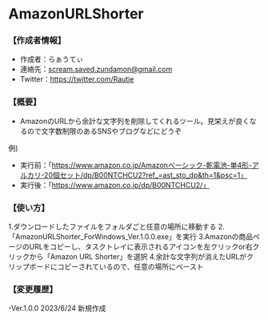 # AmazonURLShorter

### 【作成者情報】
- 作成者：らぁうてぃ
- 連絡先：scream.saved.zundamon@gmail.com
- Twitter：https://twitter.com/Rautie

### 【概要】
- AmazonのURLから余計な文字列を削除してくれるツール。見栄えが良くなるので文字数制限のあるSNSやブログなどにどうぞ

例)
- 実行前：「https://www.amazon.co.jp/Amazonベーシック-乾電池-単4形-アルカリ-20個セット/dp/B00NTCHCU2?ref_=ast_sto_dp&th=1&psc=1」
- 実行後：「https://www.amazon.co.jp/dp/B00NTCHCU2/」

### 【使い方】
1.ダウンロードしたファイルをフォルダごと任意の場所に移動する
2.「AmazonURLShorter_ForWindows_Ver.1.0.0.exe」を実行
3.Amazonの商品ページのURLをコピーし、タスクトレイに表示されるアイコンを左クリックor右クリックから「Amazon URL Shorter」を選択
4.余計な文字列が消えたURLがクリップボードにコピーされているので、任意の場所にペースト

### 【変更履歴】
-Ver.1.0.0 2023/6/24 新規作成
